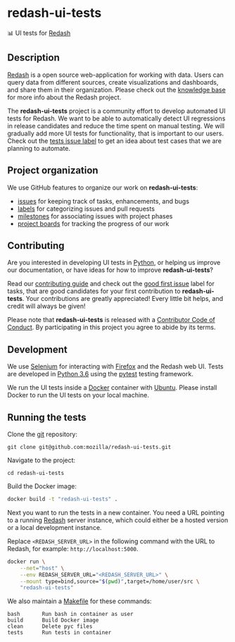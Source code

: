 # redash-ui-tests

:bar_chart: UI tests for [Redash][redash]

## Description

[Redash][redash] is a open source web-application for working with data.
Users can query data from different sources, create visualizations and
dashboards, and share them in their organization. Please check out the
[knowledge base][redash help] for more info about the Redash project.

The **redash-ui-tests** project is a community effort to develop automated UI
tests for Redash. We want to be able to automatically detect UI regressions
in release candidates and reduce the time spent on manual testing. We will
gradually add more UI tests for functionality, that is important to our
users. Check out the [tests issue label][tests] to get an idea about test cases
that we are planning to automate.

## Project organization

We use GitHub features to organize our work on **redash-ui-tests**:

- [issues][issues] for keeping track of tasks, enhancements, and bugs
- [labels][labels] for categorizing issues and pull requests
- [milestones][milestones] for associating issues with project phases
- [project boards][projects] for tracking the progress of our work

## Contributing

Are you interested in developing UI tests in [Python][python], or helping us
improve our documentation, or have ideas for how to improve
**redash-ui-tests**?

Read our [contributing guide][contributing] and check out the [good first
issue][first] label for tasks, that are good candidates for your first
contribution to **redash-ui-tests**. Your contributions are greatly
appreciated! Every little bit helps, and credit will always be given!

Please note that **redash-ui-tests** is released with a [Contributor Code of
Conduct][code of conduct]. By participating in this project you agree to abide
by its terms.

## Development

We use [Selenium][selenium] for interacting with [Firefox][firefox] and the
Redash web UI. Tests are developed in [Python 3.6][python] using the
[pytest][pytest] testing framework.

We run the UI tests inside a [Docker][docker] container with
[Ubuntu][ubuntu]. Please install Docker to run the UI tests on your local
machine.

## Running the tests

Clone the [git][git] repository:

```text
git clone git@github.com:mozilla/redash-ui-tests.git
```

Navigate to the project:

```text
cd redash-ui-tests
```

Build the Docker image:

```bash
docker build -t "redash-ui-tests" .
```

Next you want to run the tests in a new container. You need a URL pointing to
a running [Redash][redash] server instance, which could either be a hosted
version or a local development instance.

Replace ``<REDASH_SERVER_URL>`` in the following command with the URL to
Redash, for example: ``http://localhost:5000``.

```bash
docker run \
    --net="host" \
    --env REDASH_SERVER_URL="<REDASH_SERVER_URL>" \
    --mount type=bind,source="$(pwd)",target=/home/user/src \
    "redash-ui-tests"
```

We also maintain a [Makefile][makefile] for these commands:

```text
bash       Run bash in container as user
build      Build Docker image
clean      Delete pyc files
tests      Run tests in container
```

[code of conduct]: /.github/CODE_OF_CONDUCT.md
[contributing]: /.github/CONTRIBUTING.md
[docker]: https://docs.docker.com/install/
[firefox]: https://www.mozilla.org/en-US/firefox/new/
[first]: https://github.com/mozilla/redash-ui-tests/labels/good%20first%20issue
[git]: https://git-scm.com/
[issues]: https://github.com/mozilla/redash-ui-tests/issues
[labels]: https://github.com/mozilla/redash-ui-tests/labels
[makefile]: /Makefile
[milestones]: https://github.com/mozilla/redash-ui-tests/milestones
[projects]: https://github.com/mozilla/redash-ui-tests/projects
[pytest]: https://docs.pytest.org/en/latest/
[python]: https://www.python.org/
[redash help]: https://redash.io/help/
[redash]: https://github.com/getredash/redash
[selenium]: https://pypi.org/project/selenium/
[tests]: https://github.com/mozilla/redash-ui-tests/issues?q=is%3Aissue+is%3Aopen+label%3Atests
[ubuntu]: https://www.ubuntu.com/

